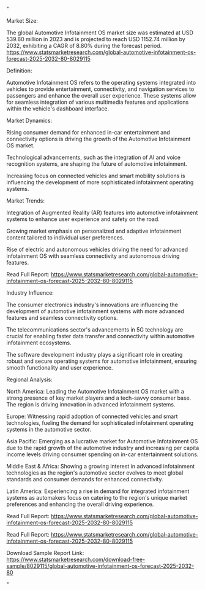 "


Market Size:

The global Automotive Infotainment OS market size was estimated at USD 539.60 million in 2023 and is projected to reach USD 1152.74 million by 2032, exhibiting a CAGR of 8.80% during the forecast period. https://www.statsmarketresearch.com/global-automotive-infotainment-os-forecast-2025-2032-80-8029115


Definition:

Automotive Infotainment OS refers to the operating systems integrated into vehicles to provide entertainment, connectivity, and navigation services to passengers and enhance the overall user experience. These systems allow for seamless integration of various multimedia features and applications within the vehicle's dashboard interface.

Market Dynamics:

Rising consumer demand for enhanced in-car entertainment and connectivity options is driving the growth of the Automotive Infotainment OS market.

Technological advancements, such as the integration of AI and voice recognition systems, are shaping the future of automotive infotainment.

Increasing focus on connected vehicles and smart mobility solutions is influencing the development of more sophisticated infotainment operating systems.

Market Trends:

Integration of Augmented Reality (AR) features into automotive infotainment systems to enhance user experience and safety on the road.

Growing market emphasis on personalized and adaptive infotainment content tailored to individual user preferences.

Rise of electric and autonomous vehicles driving the need for advanced infotainment OS with seamless connectivity and autonomous driving features.


Read Full Report: https://www.statsmarketresearch.com/global-automotive-infotainment-os-forecast-2025-2032-80-8029115

Industry Influence:

The consumer electronics industry's innovations are influencing the development of automotive infotainment systems with more advanced features and seamless connectivity options.

The telecommunications sector's advancements in 5G technology are crucial for enabling faster data transfer and connectivity within automotive infotainment ecosystems.

The software development industry plays a significant role in creating robust and secure operating systems for automotive infotainment, ensuring smooth functionality and user experience.

Regional Analysis:

North America: Leading the Automotive Infotainment OS market with a strong presence of key market players and a tech-savvy consumer base. The region is driving innovation in advanced infotainment systems.

Europe: Witnessing rapid adoption of connected vehicles and smart technologies, fueling the demand for sophisticated infotainment operating systems in the automotive sector.


Asia Pacific: Emerging as a lucrative market for Automotive Infotainment OS due to the rapid growth of the automotive industry and increasing per capita income levels driving consumer spending on in-car entertainment solutions.

Middle East & Africa: Showing a growing interest in advanced infotainment technologies as the region's automotive sector evolves to meet global standards and consumer demands for enhanced connectivity.

Latin America: Experiencing a rise in demand for integrated infotainment systems as automakers focus on catering to the region's unique market preferences and enhancing the overall driving experience.

Read Full Report: https://www.statsmarketresearch.com/global-automotive-infotainment-os-forecast-2025-2032-80-8029115

Read Full Report: https://www.statsmarketresearch.com/global-automotive-infotainment-os-forecast-2025-2032-80-8029115

Download Sample Report Link: https://www.statsmarketresearch.com/download-free-sample/8029115/global-automotive-infotainment-os-forecast-2025-2032-80

"

